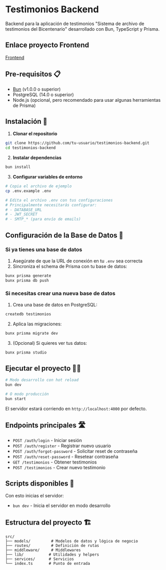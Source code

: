 # Testimonios Backend

Backend para la aplicación de testimonios "Sistema de archivo de testimonios del Bicentenario" desarrollado con Bun, TypeScript y Prisma.

## Enlace proyecto Frontend

[Frontend](https://github.com/JesusRodrigoV/testimonios-frontend)

## Pre-requisitos 📋

- [Bun](https://bun.sh/) (v1.0.0 o superior)
- PostgreSQL (14.0 o superior)
- Node.js (opcional, pero recomendado para usar algunas herramientas de Prisma)

## Instalación 🚀

1. **Clonar el repositorio**

```bash
git clone https://github.com/tu-usuario/testimonios-backend.git
cd testimonios-backend
```

2. **Instalar dependencias**

```bash
bun install
```

3. **Configurar variables de entorno**

```bash
# Copia el archivo de ejemplo
cp .env.example .env

# Edita el archivo .env con tus configuraciones
# Principalmente necesitarás configurar:
# - DATABASE_URL
# - JWT_SECRET
# - SMTP_* (para envío de emails)
```

## Configuración de la Base de Datos 💾

### Si ya tienes una base de datos

1. Asegúrate de que la URL de conexión en tu `.env` sea correcta
2. Sincroniza el schema de Prisma con tu base de datos:

```bash
bunx prisma generate
bunx prisma db push
```

### Si necesitas crear una nueva base de datos

1. Crea una base de datos en PostgreSQL:

```bash
createdb testimonios
```

2. Aplica las migraciones:

```bash
bunx prisma migrate dev
```

3. (Opcional) Si quieres ver tus datos:

```bash
bunx prisma studio
```

## Ejecutar el proyecto 🏃‍♂️

```bash
# Modo desarrollo con hot reload
bun dev

# O modo producción
bun start
```

El servidor estará corriendo en `http://localhost:4000` por defecto.

## Endpoints principales 🛣️

- `POST /auth/login` - Iniciar sesión
- `POST /auth/register` - Registrar nuevo usuario
- `POST /auth/forgot-password` - Solicitar reset de contraseña
- `POST /auth/reset-password` - Resetear contraseña
- `GET /testimonios` - Obtener testimonios
- `POST /testimonios` - Crear nuevo testimonio

## Scripts disponibles 📜

Con esto inicias el servidor:

- `bun dev` - Inicia el servidor en modo desarrollo

## Estructura del proyecto 🏗️

```
src/
├── models/         # Modelos de datos y lógica de negocio
├── routes/         # Definición de rutas
├── middleware/     # Middlewares
├── lib/           # Utilidades y helpers
├── services/      # Servicios
└── index.ts       # Punto de entrada
```
